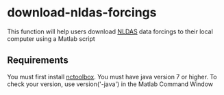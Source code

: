 # download-nldas-forcings
This function will help users download [NLDAS](http://ldas.gsfc.nasa.gov/nldas/) data forcings to their local computer using a Matlab script

## Requirements
You must first install [nctoolbox](https://github.com/nctoolbox/nctoolbox).
You must have java version 7 or higher. To check your version, use
  version('-java')
in the Matlab Command Window
